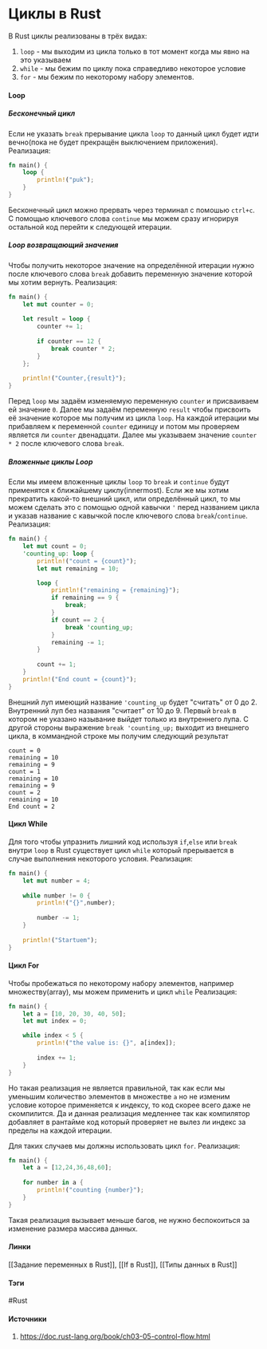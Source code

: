 # Циклы в Rust
В Rust циклы реализованы в трёх видах: 
1. `loop` - мы выходим из цикла только в тот момент когда мы явно на это указываем
2. `while` - мы бежим по циклу пока справедливо некоторое условие
3. `for` - мы бежим по некоторому набору элементов.
#### Loop
##### Бесконечный цикл
Если не указать `break` прерывание цикла `loop` то данный цикл будет идти вечно(пока не будет прекращён выключением приложения).
Реализация:
```rust
fn main() {
	loop {
		println!("puk");
	}
}
```
Бесконечный цикл можно прервать через терминал с помошью `ctrl+c`.
С помощью ключевого слова `continue` мы можем сразу игнорируя остальной код перейти к следующей итерации.
##### Loop возвращающий значения
Чтобы получить некоторое значение на определённой итерации нужно после ключевого слова `break` добавить переменную значение которой мы хотим вернуть.
Реализация:
```rust
fn main() {
	let mut counter = 0;
	
	let result = loop {
		counter += 1;
		
		if counter == 12 {
			break counter * 2;
		}
	};
	
	println!("Counter,{result}");
}
```
Перед `loop` мы задаём изменяемую переменную `counter` и присваиваем ей значение `0`. Далее мы задаём переменную `result` чтобы присвоить её значение которое мы получим из цикла `loop`. На каждой итерации мы прибавляем к переменной `counter` единицу и потом мы проверяем является ли `counter` двенадцати. Далее мы указываем значение `counter * 2` после ключевого слова `break`. 
##### Вложенные циклы Loop
Если мы имеем вложенные циклы `loop` то `break` и `continue` будут применятся к ближайшему циклу(innermost). Если же мы хотим прекратить какой-то внешний цикл, или определённый цикл, то мы можем сделать это с помощью одной кавычки `'` перед названием цикла и указав название с кавычкой после ключевого слова `break`/`continue`.
Реализация: 
```rust
fn main() {
    let mut count = 0;
    'counting_up: loop {
        println!("count = {count}");
        let mut remaining = 10;

        loop {
            println!("remaining = {remaining}");
            if remaining == 9 {
                break;
            }
            if count == 2 {
                break 'counting_up;
            }
            remaining -= 1;
        }
        
        count += 1;
    }
    println!("End count = {count}");
}

```
Внешний луп имеющий название `'counting_up` будет "считать" от 0 до 2. Внутренний луп без названия "считает" от 10 до 9. Первый `break` в котором не указано называние выйдет только из внутреннего лупа. С другой стороны выражение `break 'counting_up;` выходит из внешнего цикла, в коммандной строке мы получим следующий результат
```
count = 0
remaining = 10
remaining = 9
count = 1
remaining = 10
remaining = 9
count = 2
remaining = 10
End count = 2
```
#### Цикл While
Для того чтобы упразнить лишний код используя `if`,`else` или `break` внутри `loop` в Rust существует цикл `while` который прерывается в случае выполнения некоторого условия.
Реализация:
```rust
fn main() {
	let mut number = 4;
	
	while number != 0 {
		println!("{}",number);
		
		number -= 1;
	}
	
	println!("Startuem");
}
```
#### Цикл For
Чтобы пробежаться по некоторому набору элементов, например множеству(array), мы можем применить и цикл `while`
Реализация: 
```rust
fn main() {
    let a = [10, 20, 30, 40, 50];
    let mut index = 0;

    while index < 5 {
        println!("the value is: {}", a[index]);
        
        index += 1;
    }
}
```
Но такая реализация не является правильной, так как если мы уменьшим количество элементов в множестве `a` но не изменим условие которое применяется к индексу, то код скорее всего даже не скомпилится. Да и данная реализация медленнее так как компилятор добавляет в рантайме код который проверяет не вылез ли индекс за пределы на каждой итерации.

Для таких случаев мы должны использовать цикл `for`.
Реализация:
```rust
fn main() {
	let a = [12,24,36,48,60];
	
	for number in a {
		println!("counting {number}");
	}
}
```
Такая реализация вызывает меньше багов, не нужно беспокоиться за изменение размера массива данных.
#### Линки
 [[Задание переменных в Rust]],
 [[If в Rust]],
 [[Типы данных в Rust]]
#### Тэги
 #Rust 
#### Источники
1. https://doc.rust-lang.org/book/ch03-05-control-flow.html